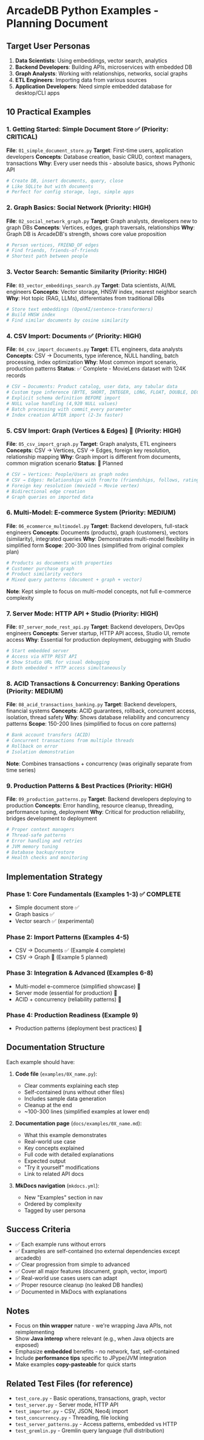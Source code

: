 # ArcadeDB Python Examples - Planning Document

## Target User Personas

1. **Data Scientists**: Using embeddings, vector search, analytics
2. **Backend Developers**: Building APIs, microservices with embedded DB
3. **Graph Analysts**: Working with relationships, networks, social graphs
4. **ETL Engineers**: Importing data from various sources
5. **Application Developers**: Need simple embedded database for desktop/CLI apps

## 10 Practical Examples

### 1. **Getting Started: Simple Document Store** ✅ (Priority: CRITICAL)
**File**: `01_simple_document_store.py`
**Target**: First-time users, application developers
**Concepts**: Database creation, basic CRUD, context managers, transactions
**Why**: Every user needs this - absolute basics, shows Pythonic API
```python
# Create DB, insert documents, query, close
# Like SQLite but with documents
# Perfect for config storage, logs, simple apps
```

### 2. **Graph Basics: Social Network** (Priority: HIGH)
**File**: `02_social_network_graph.py`
**Target**: Graph analysts, developers new to graph DBs
**Concepts**: Vertices, edges, graph traversals, relationships
**Why**: Graph DB is ArcadeDB's strength, shows core value proposition
```python
# Person vertices, FRIEND_OF edges
# Find friends, friends-of-friends
# Shortest path between people
```

### 3. **Vector Search: Semantic Similarity** (Priority: HIGH)
**File**: `03_vector_embeddings_search.py`
**Target**: Data scientists, AI/ML engineers
**Concepts**: Vector storage, HNSW index, nearest neighbor search
**Why**: Hot topic (RAG, LLMs), differentiates from traditional DBs
```python
# Store text embeddings (OpenAI/sentence-transformers)
# Build HNSW index
# Find similar documents by cosine similarity
```

### 4. **CSV Import: Documents** ✅ (Priority: HIGH)
**File**: `04_csv_import_documents.py`
**Target**: ETL engineers, data analysts
**Concepts**: CSV → Documents, type inference, NULL handling, batch processing, index optimization
**Why**: Most common import scenario, production patterns
**Status**: ✅ Complete - MovieLens dataset with 124K records
```python
# CSV → Documents: Product catalog, user data, any tabular data
# Custom type inference (BYTE, SHORT, INTEGER, LONG, FLOAT, DOUBLE, DECIMAL, STRING)
# Explicit schema definition BEFORE import
# NULL value handling (4,920 NULL values)
# Batch processing with commit_every parameter
# Index creation AFTER import (2-3x faster)
```

### 5. **CSV Import: Graph (Vertices & Edges)** 🚧 (Priority: HIGH)
**File**: `05_csv_import_graph.py`
**Target**: Graph analysts, ETL engineers
**Concepts**: CSV → Vertices, CSV → Edges, foreign key resolution, relationship mapping
**Why**: Graph import is different from documents, common migration scenario
**Status**: 🚧 Planned
```python
# CSV → Vertices: People/Users as graph nodes
# CSV → Edges: Relationships with from/to (friendships, follows, ratings)
# Foreign key resolution (movieId → Movie vertex)
# Bidirectional edge creation
# Graph queries on imported data
```

### 6. **Multi-Model: E-commerce System** (Priority: MEDIUM)
**File**: `06_ecommerce_multimodel.py`
**Target**: Backend developers, full-stack engineers
**Concepts**: Documents (products), graph (customers), vectors (similarity), integrated queries
**Why**: Demonstrates multi-model flexibility in simplified form
**Scope**: 200-300 lines (simplified from original complex plan)
```python
# Products as documents with properties
# Customer purchase graph
# Product similarity vectors
# Mixed query patterns (document + graph + vector)
```
**Note**: Kept simple to focus on multi-model concepts, not full e-commerce complexity

### 7. **Server Mode: HTTP API + Studio** (Priority: HIGH)
**File**: `07_server_mode_rest_api.py`
**Target**: Backend developers, DevOps engineers
**Concepts**: Server startup, HTTP API access, Studio UI, remote access
**Why**: Essential for production deployment, debugging with Studio
```python
# Start embedded server
# Access via HTTP REST API
# Show Studio URL for visual debugging
# Both embedded + HTTP access simultaneously
```

### 8. **ACID Transactions & Concurrency: Banking Operations** (Priority: MEDIUM)
**File**: `08_acid_transactions_banking.py`
**Target**: Backend developers, financial systems
**Concepts**: ACID guarantees, rollback, concurrent access, isolation, thread safety
**Why**: Shows database reliability and concurrency patterns
**Scope**: 150-200 lines (simplified to focus on core patterns)
```python
# Bank account transfers (ACID)
# Concurrent transactions from multiple threads
# Rollback on error
# Isolation demonstration
```
**Note**: Combines transactions + concurrency (was originally separate from time series)

### 9. **Production Patterns & Best Practices** (Priority: HIGH)
**File**: `09_production_patterns.py`
**Target**: Backend developers deploying to production
**Concepts**: Error handling, resource cleanup, threading, performance tuning, deployment
**Why**: Critical for production reliability, bridges development to deployment
```python
# Proper context managers
# Thread-safe patterns
# Error handling and retries
# JVM memory tuning
# Database backup/restore
# Health checks and monitoring
```

## Implementation Strategy

### Phase 1: Core Fundamentals (Examples 1-3) ✅ COMPLETE
- Simple document store ✅
- Graph basics ✅
- Vector search ✅ (experimental)

### Phase 2: Import Patterns (Examples 4-5)
- CSV → Documents ✅ (Example 4 complete)
- CSV → Graph 🚧 (Example 5 planned)

### Phase 3: Integration & Advanced (Examples 6-8)
- Multi-model e-commerce (simplified showcase) 🚧
- Server mode (essential for production) 🚧
- ACID + concurrency (reliability patterns) 🚧

### Phase 4: Production Readiness (Example 9)
- Production patterns (deployment best practices) 🚧

## Documentation Structure

Each example should have:

1. **Code file** (`examples/0X_name.py`):
   - Clear comments explaining each step
   - Self-contained (runs without other files)
   - Includes sample data generation
   - Cleanup at the end
   - ~100-300 lines (simplified examples at lower end)

2. **Documentation page** (`docs/examples/0X_name.md`):
   - What this example demonstrates
   - Real-world use case
   - Key concepts explained
   - Full code with detailed explanations
   - Expected output
   - "Try it yourself" modifications
   - Link to related API docs

3. **MkDocs navigation** (`mkdocs.yml`):
   - New "Examples" section in nav
   - Ordered by complexity
   - Tagged by user persona

## Success Criteria

- ✅ Each example runs without errors
- ✅ Examples are self-contained (no external dependencies except arcadedb)
- ✅ Clear progression from simple to advanced
- ✅ Cover all major features (document, graph, vector, import)
- ✅ Real-world use cases users can adapt
- ✅ Proper resource cleanup (no leaked DB handles)
- ✅ Documented in MkDocs with explanations

## Notes

- Focus on **thin wrapper** nature - we're wrapping Java APIs, not reimplementing
- Show **Java interop** where relevant (e.g., when Java objects are exposed)
- Emphasize **embedded** benefits - no network, fast, self-contained
- Include **performance tips** specific to JPype/JVM integration
- Make examples **copy-pasteable** for quick starts

## Related Test Files (for reference)

- `test_core.py` - Basic operations, transactions, graph, vector
- `test_server.py` - Server mode, HTTP API
- `test_importer.py` - CSV, JSON, Neo4j import
- `test_concurrency.py` - Threading, file locking
- `test_server_patterns.py` - Access patterns, embedded vs HTTP
- `test_gremlin.py` - Gremlin query language (full distribution)
